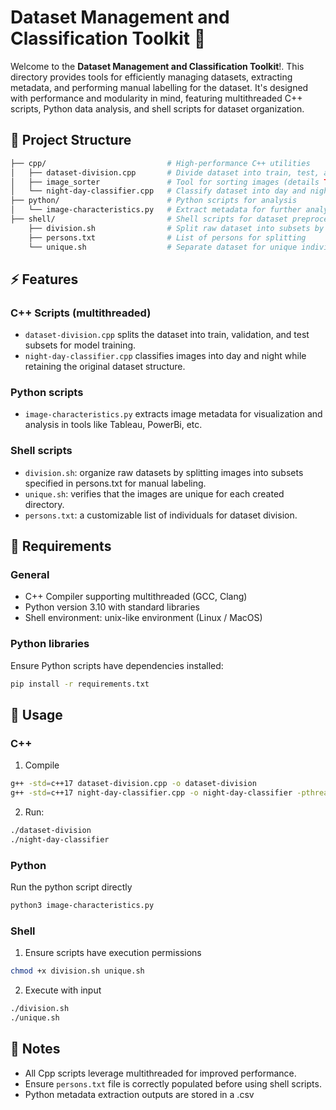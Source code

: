 # Dataset Management and Classification Toolkit 📁

Welcome to the **Dataset Management and Classification Toolkit**!.
This directory provides tools for efficiently managing datasets, extracting
metadata, and performing manual labelling for the dataset. It's designed with
performance and modularity in mind, featuring multithreaded C++ scripts,
Python data analysis, and shell scripts for dataset organization.

## 📁 Project Structure

```bash
├── cpp/                           # High-performance C++ utilities
│   ├── dataset-division.cpp       # Divide dataset into train, test, and validation
│   ├── image_sorter               # Tool for sorting images (details TBD)
│   └── night-day-classifier.cpp   # Classify dataset into day and night categories
├── python/                        # Python scripts for analysis
│   └── image-characteristics.py   # Extract metadata for further analysis (e.g., Tableau)
├── shell/                         # Shell scripts for dataset preprocessing
    ├── division.sh                # Split raw dataset into subsets by persons
    ├── persons.txt                # List of persons for splitting
    └── unique.sh                  # Separate dataset for unique individuals
```

## ⚡ Features

### C++ Scripts (multithreaded)

- `dataset-division.cpp` splits the dataset into train, validation, and test subsets for model training.
- `night-day-classifier.cpp` classifies images into day and night while retaining the original dataset structure.

### Python scripts

- `image-characteristics.py` extracts image metadata for visualization and analysis in tools like Tableau, PowerBi, etc.

### Shell scripts

- `division.sh`: organize raw datasets by splitting images into subsets specified in persons.txt for manual labeling.
- `unique.sh`: verifies that the images are unique for each created directory.
- `persons.txt`: a customizable list of individuals for dataset division.

## 🔧 Requirements

### General

- C++ Compiler supporting multithreaded (GCC, Clang)
- Python version 3.10 with standard libraries
- Shell environment: unix-like environment (Linux / MacOS)

### Python libraries

Ensure Python scripts have dependencies installed:

```bash
pip install -r requirements.txt
```

## 🚀 Usage

### C++

1. Compile

```bash
g++ -std=c++17 dataset-division.cpp -o dataset-division
g++ -std=c++17 night-day-classifier.cpp -o night-day-classifier -pthread -static-libstdc++ -static-libgcc
```

2. Run:

```bash
./dataset-division
./night-day-classifier
```

### Python

Run the python script directly

```bash
python3 image-characteristics.py
```

### Shell

1. Ensure scripts have execution permissions

```bash
chmod +x division.sh unique.sh
```

2. Execute with input

```bash
./division.sh
./unique.sh
```

## 📌 Notes

- All Cpp scripts leverage multithreaded for improved performance.
- Ensure `persons.txt` file is correctly populated before using shell scripts.
- Python metadata extraction outputs are stored in a .csv
